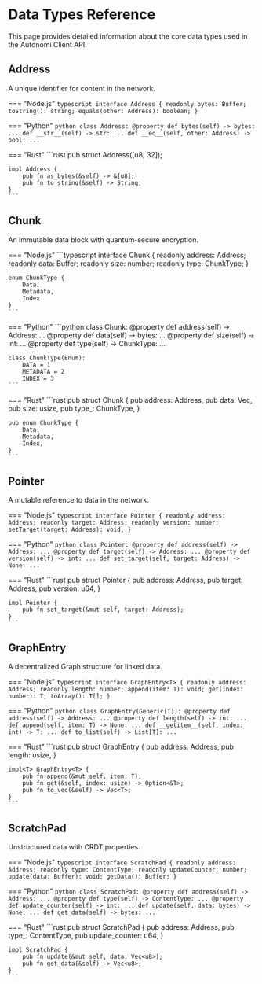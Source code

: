 # Data Types Reference

This page provides detailed information about the core data types used in the Autonomi Client API.

## Address

A unique identifier for content in the network.

=== "Node.js"
    ```typescript
    interface Address {
        readonly bytes: Buffer;
        toString(): string;
        equals(other: Address): boolean;
    }
    ```

=== "Python"
    ```python
    class Address:
        @property
        def bytes(self) -> bytes: ...
        def __str__(self) -> str: ...
        def __eq__(self, other: Address) -> bool: ...
    ```

=== "Rust"
    ```rust
    pub struct Address([u8; 32]);

    impl Address {
        pub fn as_bytes(&self) -> &[u8];
        pub fn to_string(&self) -> String;
    }
    ```

## Chunk

An immutable data block with quantum-secure encryption.

=== "Node.js"
    ```typescript
    interface Chunk {
        readonly address: Address;
        readonly data: Buffer;
        readonly size: number;
        readonly type: ChunkType;
    }

    enum ChunkType {
        Data,
        Metadata,
        Index
    }
    ```

=== "Python"
    ```python
    class Chunk:
        @property
        def address(self) -> Address: ...
        @property
        def data(self) -> bytes: ...
        @property
        def size(self) -> int: ...
        @property
        def type(self) -> ChunkType: ...

    class ChunkType(Enum):
        DATA = 1
        METADATA = 2
        INDEX = 3
    ```

=== "Rust"
    ```rust
    pub struct Chunk {
        pub address: Address,
        pub data: Vec<u8>,
        pub size: usize,
        pub type_: ChunkType,
    }

    pub enum ChunkType {
        Data,
        Metadata,
        Index,
    }
    ```

## Pointer

A mutable reference to data in the network.

=== "Node.js"
    ```typescript
    interface Pointer {
        readonly address: Address;
        readonly target: Address;
        readonly version: number;
        setTarget(target: Address): void;
    }
    ```

=== "Python"
    ```python
    class Pointer:
        @property
        def address(self) -> Address: ...
        @property
        def target(self) -> Address: ...
        @property
        def version(self) -> int: ...
        def set_target(self, target: Address) -> None: ...
    ```

=== "Rust"
    ```rust
    pub struct Pointer {
        pub address: Address,
        pub target: Address,
        pub version: u64,
    }

    impl Pointer {
        pub fn set_target(&mut self, target: Address);
    }
    ```

## GraphEntry

A decentralized Graph structure for linked data.

=== "Node.js"
    ```typescript
    interface GraphEntry<T> {
        readonly address: Address;
        readonly length: number;
        append(item: T): void;
        get(index: number): T;
        toArray(): T[];
    }
    ```

=== "Python"
    ```python
    class GraphEntry(Generic[T]):
        @property
        def address(self) -> Address: ...
        @property
        def length(self) -> int: ...
        def append(self, item: T) -> None: ...
        def __getitem__(self, index: int) -> T: ...
        def to_list(self) -> List[T]: ...
    ```

=== "Rust"
    ```rust
    pub struct GraphEntry<T> {
        pub address: Address,
        pub length: usize,
    }

    impl<T> GraphEntry<T> {
        pub fn append(&mut self, item: T);
        pub fn get(&self, index: usize) -> Option<&T>;
        pub fn to_vec(&self) -> Vec<T>;
    }
    ```

## ScratchPad

Unstructured data with CRDT properties.

=== "Node.js"
    ```typescript
    interface ScratchPad {
        readonly address: Address;
        readonly type: ContentType;
        readonly updateCounter: number;
        update(data: Buffer): void;
        getData(): Buffer;
    }
    ```

=== "Python"
    ```python
    class ScratchPad:
        @property
        def address(self) -> Address: ...
        @property
        def type(self) -> ContentType: ...
        @property
        def update_counter(self) -> int: ...
        def update(self, data: bytes) -> None: ...
        def get_data(self) -> bytes: ...
    ```

=== "Rust"
    ```rust
    pub struct ScratchPad {
        pub address: Address,
        pub type_: ContentType,
        pub update_counter: u64,
    }

    impl ScratchPad {
        pub fn update(&mut self, data: Vec<u8>);
        pub fn get_data(&self) -> Vec<u8>;
    }
    ``` 

